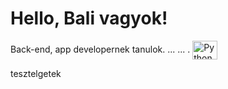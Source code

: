 # Hello, Bali vagyok!

Back-end, app developernek tanulok.
...
...
.
<a href="#" target="_blank"><img align="center" src="https://raw.githubusercontent.com/rahuldkjain/github-profile-readme-generator/master/src/images/icons/ProgrammingLanguages/python.svg" alt="Python" height="30" width="40"/> </a>


tesztelgetek
